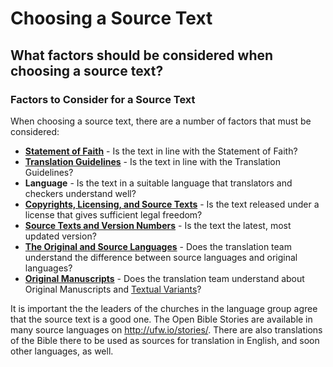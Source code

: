 # Choosing a Source Text #

## What factors should be considered when choosing a source text? ##


### Factors to Consider for a Source Text

When choosing a source text, there are a number of factors that must be considered:

* **[Statement of Faith](../../intro/statement-of-faith/01.md)** - Is the text in line with the Statement of Faith?
* **[Translation Guidelines](../../intro/translation-guidelines/01.md)** - Is the text in line with the Translation Guidelines?
* **Language** - Is the text in a suitable language that translators and checkers understand well?
* **[Copyrights, Licensing, and Source Texts](../translate-source-licensing/01.md)** - Is the text released under a license that gives sufficient legal freedom?
* **[Source Texts and Version Numbers](../translate-source-version/01.md)** - Is the text the latest, most updated version?
* **[The Original and Source Languages](../translate-original/01.md)** - Does the translation team understand the difference between source languages and original languages?
* **[Original Manuscripts](../translate-manuscripts/01.md)** - Does the translation team understand about Original Manuscripts and [Textual Variants](../translate-textvariants/01.md)?

It is important the the leaders of the churches in the language group agree that the source text is a good one. The Open Bible Stories are available in many source languages on http://ufw.io/stories/. There are also translations of the Bible there to be used as sources for translation in English, and soon other languages, as well.
